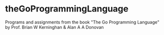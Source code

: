 # theGoProgrammingLanguage
Programs and assignments from the book "The Go Programming Language"  by Prof. Brian W Kerninghan &amp; Alan A A Donovan
